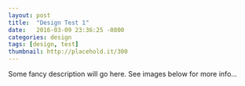 ```yaml
---
layout: post
title:  "Design Test 1"
date:   2016-03-09 23:36:25 -0800
categories: design
tags: [design, test]
thumbnail: http://placehold.it/300
---
```


Some fancy description will go here. See images below for more info...

